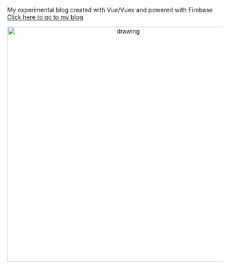 
 My experimental blog created with Vue/Vuex and powered with Firebase   [Click here to go to my blog](https://fire-blogs.netlify.app/)
  
<p align="center">
<img title="SignIn Methods" src="https://github.com/KereBere/Vuex-CodeHouse-Blog/blob/master/src/assets/vuex-logo.jpg" alt="drawing" width="550"/> 
</p>

  


 
